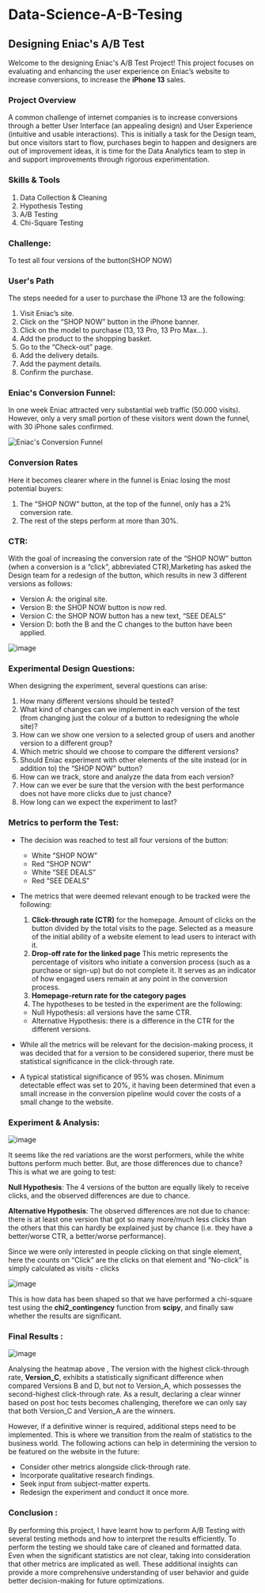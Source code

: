 # Data-Science-A-B-Tesing

## Designing Eniac's A/B Test
Welcome to the designing Eniac's A/B Test Project! This project focuses on evaluating and enhancing the user experience on Eniac’s website to increase conversions, to increase the **iPhone 13** sales.

### Project Overview
A common challenge of internet companies is to increase conversions through a better User Interface (an appealing design) and User Experience (intuitive and usable interactions). This is initially a task for the Design team, but once visitors start to flow, purchases begin to happen and designers are out of improvement ideas, it is time for the Data Analytics team to step in and support improvements through rigorous experimentation.

### Skills & Tools
1. Data Collection & Cleaning
2. Hypothesis Testing
3. A/B Testing
4. Chi-Square Testing

### Challenge:
To test all four versions of the button(SHOP NOW)

### User's Path
The steps needed for a user to purchase the iPhone 13 are the following:
1. Visit Eniac’s site.
2. Click on the “SHOP NOW” button in the iPhone banner.
3. Click on the model to purchase (13, 13 Pro, 13 Pro Max…).
4. Add the product to the shopping basket.
5. Go to the “Check-out” page.
6. Add the delivery details.
7. Add the payment details.
8. Confirm the purchase.

### Eniac's Conversion Funnel:
In one week Eniac attracted very substantial web traffic (50.000 visits). However, only a very small portion of these visitors went down the funnel, with 30 iPhone sales confirmed.

![Eniac's Conversion Funnel](https://github.com/PriyankaSPawar/Data-Science-A-B-Tesing/assets/168557945/174e3678-2865-49c7-975b-2742c15207e3)

### Conversion Rates
Here it becomes clearer where in the funnel is Eniac losing the most potential buyers: 
1. The “SHOP NOW” button, at the top of the funnel, only has a 2% conversion rate.
2. The rest of the steps perform at more than 30%.

### CTR:
With the goal of increasing the conversion rate of the “SHOP NOW” button (when a conversion is a “click”, abbreviated CTR),Marketing has asked the Design team for a redesign of the button, which results in new 3 different versions as follows:
- Version A: the original site.
- Version B: the SHOP NOW button is now red.
- Version C: the SHOP NOW button has a new text, “SEE DEALS”
- Version D: both the B and the C changes to the button have been applied.

![image](https://github.com/PriyankaSPawar/Data-Science-A-B-Tesing/assets/168557945/8b01e09a-a6a8-410b-a20d-4e621b97865d)

### Experimental Design Questions:
When designing the experiment, several questions can arise:
1. How many different versions should be tested?
2. What kind of changes can we implement in each version of the test (from changing just the colour of a button to redesigning the whole site)?
3. How can we show one version to a selected group of users and another version to a different group?
4. Which metric should we choose to compare the different versions?
5. Should Eniac experiment with other elements of the site instead (or in addition to) the “SHOP NOW” button?
6. How can we track, store and analyze the data from each version?
7. How can we ever be sure that the version with the best performance does not have more clicks due to just chance?
8. How long can we expect the experiment to last?

### Metrics to perform the Test:

- The decision was reached to test all four versions of the button:
  - White “SHOP NOW”
  - Red “SHOP NOW”
  - White “SEE DEALS”
  - Red “SEE DEALS”
    
- The metrics that were deemed relevant enough to be tracked were the following:
  1. **Click-through rate (CTR)** for the homepage. Amount of clicks on the button divided by the total visits to the page. Selected as a measure of the initial ability of a website element to lead users to interact with it.
  2. **Drop-off rate for the linked page** This metric represents the percentage of visitors who initiate a conversion process (such as a purchase or sign-up) but do not complete it. It serves as an indicator of how engaged users remain at any point in the conversion process.
  3. **Homepage-return rate for the category pages**
  4. The hypotheses to be tested in the experiment are the following:
  - Null Hypothesis: all versions have the same CTR.
  - Alternative Hypothesis: there is a difference in the CTR for the different versions.
       
- While all the metrics will be relevant for the decision-making process, it was decided that for a version to be considered superior, there must be statistical significance in the click-through rate.
- A typical statistical significance of 95% was chosen. Minimum detectable effect was set to 20%, it having been determined that even a small increase in the conversion pipeline would cover the costs of a small change to the website.

### Experiment & Analysis:

![image](https://github.com/PriyankaSPawar/Data-Science-A-B-Tesing/assets/168557945/c5f61b5b-4910-4a29-a938-000c7f2e76c0)


It seems like the red variations are the worst performers, while the white buttons perform much better. But, are those differences due to chance? This is what we are going to test:

**Null Hypothesis**: The 4 versions of the button are equally likely to receive clicks, and the observed differences are due to chance.

**Alternative Hypothesis**: The observed differences are not due to chance: there is at least one version that got so many more/much less clicks than the others that this can hardly be explained just by chance (i.e. they have a better/worse CTR, a better/worse performance).

Since we were only interested in people clicking on that single element, here the counts on “Click” are the clicks on that element and “No-click” is simply calculated as visits - clicks

![image](https://github.com/PriyankaSPawar/Data-Science-A-B-Tesing/assets/168557945/f4ca1c66-740c-4258-9527-a05b3e6181a8)

This is how data has been shaped so that we have performed a chi-square test using the **chi2_contingency** function from **scipy**, and finally saw whether the results are significant. 

### Final Results :

![image](https://github.com/PriyankaSPawar/Data-Science-A-B-Tesing/assets/168557945/4b57df51-d509-4d37-abb0-adde2493f863)

Analysing the heatmap above , The version with the highest click-through rate, **Version_C**, exhibits a statistically significant difference when compared Versions B and D, but not to Version_A, which possesses the second-highest click-through rate. As a result, declaring a clear winner based on post hoc tests becomes challenging, therefore we can only say that both Version_C and Version_A are the winners.

However, if a definitive winner is required, additional steps need to be implemented. This is where we transition from the realm of statistics to the business world. The following actions can help in determining the version to be featured on the website in the future:
- Consider other metrics alongside click-through rate.
- Incorporate qualitative research findings.
- Seek input from subject-matter experts.
- Redesign the experiment and conduct it once more.

### Conclusion :

By performing this project, I have learnt how to perform A/B Testing with several testing methods and how to interpret the results efficiently. To perform the testing we should take care of cleaned and formatted data. Even when the significant statistics are not clear, taking into consideration that other metrics are implicated as well. These additional insights can provide a more comprehensive understanding of user behavior and guide better decision-making for future optimizations.






